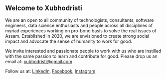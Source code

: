 ## Welcome to Xubhodristi

We are an open to all community of technologists, consultants, software engineers, data science enthusiasts and people across all disciplines of myriad experiences working on pro-bono basis to solve the real issues of Assam. Established in 2020, we are envisioned to create strong social impact and advocate the sense of humanity to work for good. 

We invite interested and passionate people to work with us who are instilled with the same passion to learn and contribute for good.
Please drop us an email at: xubhodristi@gmail.com

Follow us at: 
[LinkedIn](https://www.linkedin.com/company/68678478/admin/), [Facebook](https://www.facebook.com/Xubhodristi), [Instagram](https://www.instagram.com/xubhodristi/)
